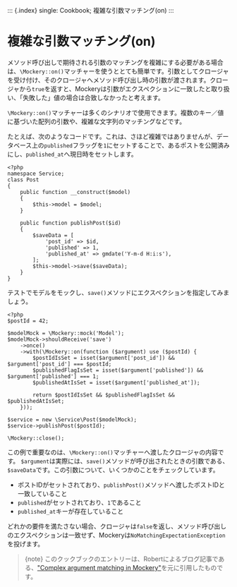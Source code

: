::: {.index}
single: Cookbook; 複雑な引数マッチング(on)
:::

複雑な引数マッチング(on)
========================

メソッド呼び出しで期待される引数のマッチングを複雑にする必要がある場合は、`\Mockery::on()`マッチャーを使うととても簡単です。引数としてクロージャを受け付け、そのクロージャへメソッド呼び出し時の引数が渡されます。クロージャから`true`を返すと、Mockeryは引数がエクスペクションに一致したと取り扱い、「失敗した」値の場合は合致しなかったと考えます。

`\Mockery::on()`マッチャーは多くのシナリオで使用できます。複数のキー／値に基づいた配列の引数や、複雑な文字列のマッチングなどです。

たとえば、次のようなコードです。これは、さほど複雑ではありませんが、データベース上の`published`フラッグを`1`にセットすることで、あるポストを公開済みにし、`published_at`へ現日時をセットします。

``` {.php}
<?php
namespace Service;
class Post
{
    public function __construct($model)
    {
        $this->model = $model;
    }

    public function publishPost($id)
    {
        $saveData = [
            'post_id' => $id,
            'published' => 1,
            'published_at' => gmdate('Y-m-d H:i:s'),
        ];
        $this->model->save($saveData);
    }
}
```

テストでモデルをモックし、`save()`メソッドにエクスペクションを指定してみましょう。

``` {.php}
<?php
$postId = 42;

$modelMock = \Mockery::mock('Model');
$modelMock->shouldReceive('save')
    ->once()
    ->with(\Mockery::on(function ($argument) use ($postId) {
        $postIdIsSet = isset($argument['post_id']) && $argument['post_id'] === $postId;
        $publishedFlagIsSet = isset($argument['published']) && $argument['published'] === 1;
        $publishedAtIsSet = isset($argument['published_at']);

        return $postIdIsSet && $publishedFlagIsSet && $publishedAtIsSet;
    }));

$service = new \Service\Post($modelMock);
$service->publishPost($postId);

\Mockery::close();
```

この例で重要なのは、`\Mockery::on()`マッチャーへ渡したクロージャの内容です。
`$argument`は実際には、`save()`メソッドが呼び出されたときの引数である、`$saveData`です。この引数について、いくつかのことをチェックしています。

-   ポストIDがセットされており、`publishPost()`メソッドへ渡したポストIDと一致していること
-   `published`がセットされており、`1`であること
-   `published_at`キーが存在していること

どれかの要件を満たさない場合、クロージャは`false`を返し、メソッド呼び出しのエクスペクションは一致せず、Mockeryは`NoMatchingExpectationException`を投げます。

> {note}
> このクックブックのエントリーは、Robertによるブログ記事である、[\"Complex
> argument matching in
> Mockery\"](https://robertbasic.com/blog/complex-argument-matching-in-mockery/)を元に引用したものです。
